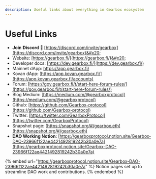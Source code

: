 ```yaml
---
description: Useful links about everything in Gearbox ecosystem
---
```


# Useful Links

* **Join** **Discord** 👾 [https://discord.com/invite/gearbox](https://discord.com/invite/gearbox)&#x20;
* Website: [https://gearbox.fi/](https://gearbox.fi/)&#x20;
* Developer docs: [https://dev.gearbox.fi/](https://dev.gearbox.fi/)
* Mainnet dApp: [https://app.gearbox.fi/ ](https://app.gearbox.fi/)
* Kovan dApp: [https://app.kovan.gearbox.fi/](https://app.kovan.gearbox.fi/accounts)
* Forum: [https://gov.gearbox.fi/t/start-here-forum-rules/](https://gov.gearbox.fi/t/start-here-forum-rules/)
* Blog Medium: [https://medium.com/@gearboxprotocol](https://medium.com/@gearboxprotocol)
* Github: [https://github.com/Gearbox-protocol](https://github.com/Gearbox-protocol)
* Twitter: [https://twitter.com/GearboxProtocol](https://twitter.com/GearboxProtocol)
* Snapshot page: [https://snapshot.org/#/gearbox.eth](https://snapshot.org/#/gearbox.eth)
* **DAO Working Notion**: [https://gearboxprotocol.notion.site/Gearbox-DAO-23966f122ae4421492819242b30a0e7a](https://gearboxprotocol.notion.site/Gearbox-DAO-23966f122ae4421492819242b30a0e7a)

{% embed url="https://gearboxprotocol.notion.site/Gearbox-DAO-23966f122ae4421492819242b30a0e7a" %}
Notion pages set up to streamline DAO work and contributions.
{% endembed %}
